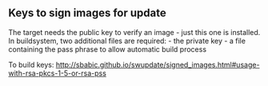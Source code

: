 Keys to sign images for update
------------------------------

The target needs the public key to verify an image - just this one is installed.
In buildsystem, two additional files are required:
	- the private key
	- a file containing the pass phrase to allow automatic build process

To build keys: http://sbabic.github.io/swupdate/signed_images.html#usage-with-rsa-pkcs-1-5-or-rsa-pss
